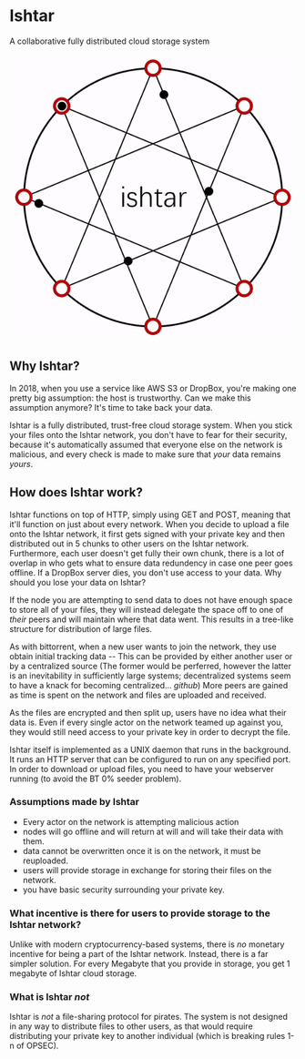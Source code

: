 # Ishtar
A collaborative fully distributed cloud storage system
<p align="center">
   <img src="https://github.com/avuxo/Ishtar/blob/master/ishtar.gif?raw=true" />
</p>


## Why Ishtar?
In 2018, when you use a service like AWS S3 or DropBox, you're making one pretty big assumption: the host is trustworthy. Can we make this assumption anymore? It's time to take back your data.

Ishtar is a fully distributed, trust-free cloud storage system. When you stick your files onto the Ishtar network, you don't have to fear for their security, because it's automatically assumed that everyone else on the network is malicious, and every check is made to make sure that _your_ data remains _yours_.

## How does Ishtar work?
Ishtar functions on top of HTTP, simply using GET and POST, meaning that it'll function on just about every network. When you decide to upload a file onto the Ishtar network, it first gets signed with your private key and then distributed out in 5 chunks to other users on the Ishtar network. Furthermore, each user doesn't get fully their own chunk, there is a lot of overlap in who gets what to ensure data redundency in case one peer goes offline. If a DropBox server dies, you don't use access to your data. Why should you lose your data on Ishtar?

If the node you are attempting to send data to does not have enough space to store all of your files, they will instead delegate the space off to one of _their_ peers and will maintain where that data went. This results in a tree-like structure for distribution of large files.

As with bittorrent, when a new user wants to join the network, they use obtain initial tracking data -- This can be provided by either another user or by a centralized source (The former would be perferred, however the latter is an inevitability in sufficiently large systems; decentralized systems seem to have a knack for becoming centralized... _github_) More peers are gained as time is spent on the network and files are uploaded and received.

As the files are encrypted and then split up, users have no idea what their data is. Even if every single actor on the network teamed up against you, they would still need access to your private key in order to decrypt the file.

Ishtar itself is implemented as a UNIX daemon that runs in the background. It runs an HTTP server that can be configured to run on any specified port. In order to download or upload files, you need to have your webserver running (to avoid the BT 0% seeder problem).

### Assumptions made by Ishtar
- Every actor on the network is attempting malicious action
- nodes will go offline and will return at will and will take their data with them.
- data cannot be overwritten once it is on the network, it must be reuploaded.
- users will provide storage in exchange for storing their files on the network.
- you have basic security surrounding your private key.

### What incentive is there for users to provide storage to the Ishtar network?
Unlike with modern cryptocurrency-based systems, there is _no_ monetary incentive for being a part of the Ishtar network. Instead, there is a far simpler solution. For every Megabyte that you provide in storage, you get 1 megabyte of Ishtar cloud storage.

### What is Ishtar _not_
Ishtar is _not_ a file-sharing protocol for pirates. The system is not designed in any way to distribute files to other users, as that would require distributing your private key to another individual (which is breaking rules 1-n of OPSEC).